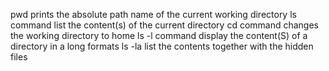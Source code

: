 pwd prints the absolute path name of the current working directory
ls command list the content(s) of the current directory
cd command changes the working directory to home
ls -l command display the content(S) of a directory in a long formats
ls -la list the contents together with the hidden files
